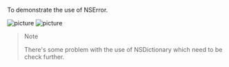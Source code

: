 To demonstrate the use of NSError.

![picture](http://choonsiong.com/public/pic/simple_error_1.png)
![picture](http://choonsiong.com/public/pic/simple_error_2.png)

> Note
>
> There's some problem with the use of NSDictionary which need to be check further.
